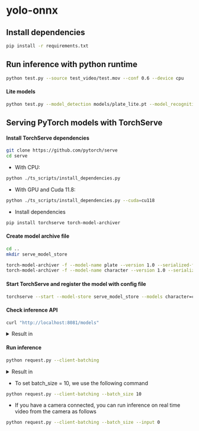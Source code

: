 # yolo-onnx
## Install dependencies
```bash
pip install -r requirements.txt
```
## Run inference with python runtime
```bash
python test.py --source test_video/test.mov --conf 0.6 --device cpu
```
#### Lite models
```bash
python test.py --model_detection models/plate_lite.pt --model_recognition models/character_lite.pt
```
## Serving PyTorch models with TorchServe
#### Install TorchServe dependencies
```bash
git clone https://github.com/pytorch/serve
cd serve
```
- With CPU:
```bash
python ./ts_scripts/install_dependencies.py
```
- With GPU and Cuda 11.8:
```bash
python ./ts_scripts/install_dependencies.py --cuda=cu118
```
- Install dependencies
```bash
pip install torchserve torch-model-archiver
```
#### Create model archive file
```bash
cd ..
mkdir serve_model_store

torch-model-archiver -f --model-name plate --version 1.0 --serialized-file models/plate_lite.pt --handler serve_handler/plate_handler.py  --export-path serve_model_store
torch-model-archiver -f --model-name character --version 1.0 --serialized-file models/character_lite_320.pt --handler serve_handler/character_handler.py  --export-path serve_model_store
```
#### Start TorchServe and register the model with config file
```bash
torchserve --start --model-store serve_model_store --models character=character.mar plate=plate.mar --ts-config cfg/config.properties
```
#### Check inference API
```bash
curl "http://localhost:8081/models"
```
<details>
  <summary>Result in</summary>

    {
      "models": [
        {
          "modelName": "character",
          "modelUrl": "character.mar"
        },
        {
          "modelName": "plate",
          "modelUrl": "plate.mar"
        }
      ]
    }
</details>

#### Run inference
```bash
python request.py --client-batching
```
<details>
  <summary>Result in</summary>
 
    With Batch Size 4, FPS at frame number 100 is 13.4
    [
      {
        "num_plate": 1,
        "boxes": [
          [
            1221.6578369140625,
            447.3987121582031,
            1380.3450927734375,
            502.4010314941406
          ]
        ],
        "score": [
          0.7349867224693298
        ],
        "classes": [
          "plate"
        ],
        "license_plate": [
          "30A61235"
        ]
      },
      {
        "num_plate": 1,
        "boxes": [
          [
            1212.3612060546875,
            448.799560546875,
            1372.7303466796875,
            504.0987854003906
          ]
        ],
        "score": [
          0.7360736727714539
        ],
        "classes": [
          "plate"
        ],
        "license_plate": [
          "30A61235"
        ]
      },
      {
        "num_plate": 1,
        "boxes": [
          [
            1200.732421875,
            450.4124450683594,
            1364.0225830078125,
            507.4985046386719
          ]
        ],
        "score": [
          0.7395196557044983
        ],
        "classes": [
          "plate"
        ],
        "license_plate": [
          "30A61235"
        ]
      },
      {
        "num_plate": 1,
        "boxes": [
          [
            1191.5098876953125,
            451.9449462890625,
            1357.8824462890625,
            509.03741455078125
          ]
        ],
        "score": [
          0.7451594471931458
        ],
        "classes": [
          "plate"
        ],
        "license_plate": [
          "30A61235"
        ]
      }
    ]
</details>

- To set batch_size = 10, we use the following command
```bash
python request.py --client-batching --batch_size 10
```

- If you have a camera connected, you can run inference on real time video from the camera as follows
```bash
python request.py --client-batching --batch_size --input 0
```

